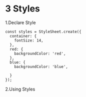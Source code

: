# 3 Styles

1.Declare Style

```
const styles = StyleSheet.create({
  container: {
    fontSize: 14,
  },
  red: {
    backgroundColor: 'red',
  },
  blue: {
    backgroundColor: 'blue',
    
  }
});

```

2.Using Styles

